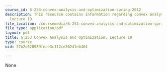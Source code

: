 ```yaml
---
course_id: 6-253-convex-analysis-and-optimization-spring-2012
description: This resource contains information regarding convex analysis and optimization,
  lecture 19.
file_location: /coursemedia/6-253-convex-analysis-and-optimization-spring-2012/27b2c620989feee3c112cd36241eb464_MIT6_253S12_lec19.pdf
file_type: application/pdf
layout: pdf
title: 6.253 Convex Analysis and Optimization, Lecture 19
type: course
uid: 27b2c620989feee3c112cd36241eb464

---
```

None
